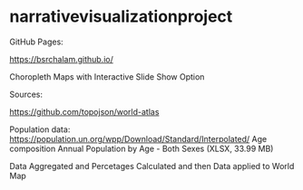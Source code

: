 # narrativevisualizationproject

GitHub Pages:

https://bsrchalam.github.io/

Choropleth Maps with Interactive Slide Show Option

Sources: 

https://github.com/topojson/world-atlas

Population data: https://population.un.org/wpp/Download/Standard/Interpolated/
            Age composition
            Annual Population by Age - Both Sexes (XLSX, 33.99 MB)

Data Aggregated and Percetages Calculated and then Data applied to World Map

